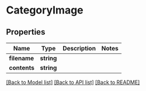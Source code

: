 # CategoryImage

## Properties
Name | Type | Description | Notes
------------ | ------------- | ------------- | -------------
**filename** | **string** |  | 
**contents** | **string** |  | 

[[Back to Model list]](../README.md#documentation-for-models) [[Back to API list]](../README.md#documentation-for-api-endpoints) [[Back to README]](../README.md)


